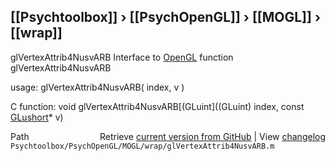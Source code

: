 ## [[Psychtoolbox]] &#8250; [[PsychOpenGL]] &#8250; [[MOGL]] &#8250; [[wrap]]

glVertexAttrib4NusvARB  Interface to [OpenGL](OpenGL) function glVertexAttrib4NusvARB  
  
usage:  glVertexAttrib4NusvARB( index, v )  
  
C function:  void glVertexAttrib4NusvARB[(GLuint]((GLuint) index, const [GLushort](GLushort)\* v)  




<div class="code_header" style="text-align:right;">
  <span style="float:left;">Path&nbsp;&nbsp;</span> <span class="counter">Retrieve <a href=
  "https://raw.github.com/Psychtoolbox-3/Psychtoolbox-3/beta/Psychtoolbox/PsychOpenGL/MOGL/wrap/glVertexAttrib4NusvARB.m">current version from GitHub</a> | View <a href=
  "https://github.com/Psychtoolbox-3/Psychtoolbox-3/commits/beta/Psychtoolbox/PsychOpenGL/MOGL/wrap/glVertexAttrib4NusvARB.m">changelog</a></span>
</div>
<div class="code">
  <code>Psychtoolbox/PsychOpenGL/MOGL/wrap/glVertexAttrib4NusvARB.m</code>
</div>

